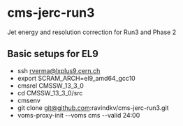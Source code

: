 # cms-jerc-run3
Jet energy and resolution correction for Run3 and Phase 2

## Basic setups for EL9
* ssh rverma@lxplus9.cern.ch
* export SCRAM_ARCH=el9_amd64_gcc10
* cmsrel CMSSW_13_3_0
* cd CMSSW_13_3_0/src
* cmsenv
* git clone git@github.com:ravindkv/cms-jerc-run3.git
* voms-proxy-init --voms cms --valid 24:00

